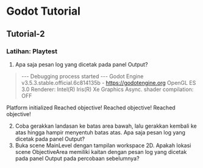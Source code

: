 # Godot Tutorial
## Tutorial-2
### Latihan: Playtest
1. Apa saja pesan log yang dicetak pada panel Output?
> --- Debugging process started ---
Godot Engine v3.5.3.stable.official.6c814135b - https://godotengine.org
OpenGL ES 3.0 Renderer: Intel(R) Iris(R) Xe Graphics
Async. shader compilation: OFF
 
Platform initialized
Reached objective!
Reached objective!
Reached objective!

2. Coba gerakkan landasan ke batas area bawah, lalu gerakkan kembali ke atas hingga hampir menyentuh batas atas. Apa saja pesan log yang dicetak pada panel Output?
3. Buka scene MainLevel dengan tampilan workspace 2D. Apakah lokasi scene ObjectiveArea memiliki kaitan dengan pesan log yang dicetak pada panel Output pada percobaan sebelumnya?
